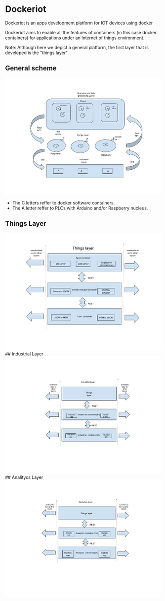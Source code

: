 # Dockeriot

Dockeriot is an apps development platform for IOT devices using docker

Dockeriot aims to enable all the features of containers (in this case docker containers) for applications
under an Internet of things environment. 

Note: Although here we depict a general platform, the first layer that is developed is the "things layer"


## General scheme


<img src="./IOtplatform2.jpg">

* The C letters reffer to docker software containers.
* The A letter reffer to PLCs with Arduino and/or Raspberry nucleus.

## Things Layer
<img src="./Things layer2(1).jpg "> 
## Industrial Layer
<img src="./Industrial layer2.jpg ">
## Analitycs Layer
<img src="./Analitics layer2.jpg ">



